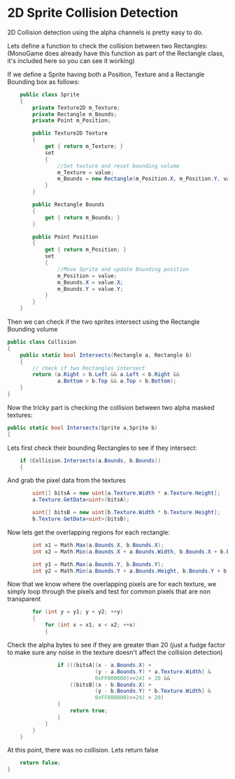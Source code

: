 # 2D Sprite Collision Detection


2D Collision detection using the alpha channels is pretty easy to do.

Lets define a function to check the collision between two Rectangles: (MonoGame does already have this function as part of the Rectangle class, it's included here so you can see it working)

If we define a Sprite having both a Position, Texture and a Rectangle Bounding box as follows:

```csharp
    public class Sprite
    {
        private Texture2D m_Texture;
        private Rectangle m_Bounds;
        private Point m_Position;

        public Texture2D Texture
        {
            get { return m_Texture; }
            set
            {
                //Set texture and reset bounding volume
                m_Texture = value;
                m_Bounds = new Rectangle(m_Position.X, m_Position.Y, value.Width, value.Height);
            }
        }

        public Rectangle Bounds
        {
            get { return m_Bounds; }
        }

        public Point Position
        {
            get { return m_Position; }
            set
            {
                //Move Sprite and update Bounding position
                m_Position = value;
                m_Bounds.X = value.X;
                m_Bounds.Y = value.Y;
            }
        }
    }
```

Then we can check if the two sprites intersect using the Rectangle Bounding volume

```csharp
public class Collision
{
    public static bool Intersects(Rectangle a, Rectangle b)
    {
        // check if two Rectangles intersect
        return (a.Right > b.Left && a.Left < b.Right && 
                a.Bottom > b.Top && a.Top < b.Bottom);
    }
}
```


Now the tricky part is checking the collision between two alpha masked textures:

```csharp
public static bool Intersects(Sprite a,Sprite b)
{
```


Lets first check their bounding Rectangles to see if they intersect:

```csharp
    if (Collision.Intersects(a.Bounds, b.Bounds))
    {
```

And grab the pixel data from the textures

```csharp
        uint[] bitsA = new uint[a.Texture.Width * a.Texture.Height];
        a.Texture.GetData<uint>(bitsA);

        uint[] bitsB = new uint[b.Texture.Width * b.Texture.Height];
        b.Texture.GetData<uint>(bitsB);
```


Now lets get the overlapping regions for each rectangle:

```csharp
        int x1 = Math.Max(a.Bounds.X, b.Bounds.X);
        int x2 = Math.Min(a.Bounds.X + a.Bounds.Width, b.Bounds.X + b.Bounds.Width);

        int y1 = Math.Max(a.Bounds.Y, b.Bounds.Y);
        int y2 = Math.Min(a.Bounds.Y + a.Bounds.Height, b.Bounds.Y + b.Bounds.Height);
```


Now that we know where the overlapping pixels are for each texture, we simply loop through the pixels and test for common pixels that are non transparent

```csharp
        for (int y = y1; y < y2; ++y)
        {
            for (int x = x1; x < x2; ++x)
            {
```


Check the alpha bytes to see if they are greater than 20 (just a fudge factor to make sure any noise in the texture doesn't affect the collision detection)

```csharp
                if (((bitsA[(x - a.Bounds.X) + 
                            (y - a.Bounds.Y) * a.Texture.Width] & 
                            0xFF000000)>>24) > 20 &&
                    ((bitsB[(x - b.Bounds.X) + 
                            (y - b.Bounds.Y) * b.Texture.Width] & 
                            0xFF000000)>>24) > 20) 
                {
                    return true;
                }
            }
        }
    }
```


At this point, there was no collision. Lets return false
```csharp
    return false;
}
```


